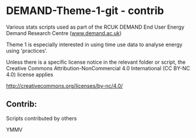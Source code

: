 DEMAND-Theme-1-git - contrib
==================

Various stats scripts used as part of the RCUK DEMAND End User Energy Demand Research Centre (www.demand.ac.uk)

Theme 1 is especially interested in using time use data to analyse energy using 'practices'.

Unless there is a specific license notice in the relevant folder or script, the Creative Commons Attribution-NonCommercial 4.0 International (CC BY-NC 4.0) license applies

http://creativecommons.org/licenses/by-nc/4.0/

Contrib:
--------

Scripts contributed by others

YMMV
